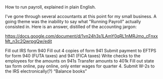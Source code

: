 How to run payroll, explained in plain English.

I've gone through several accountants at this point for my small business. A
going theme was the inability to say what "Running Payroll" actually consisted
in. Here is an answer, distilled of the accounting jargon:

https://docs.google.com/document/d/1vn24h3s1LAmY0qRL1nMRJmo_cFnxxMt_n3c2QwrpgQw/edit


Fill out IRS form 940
Fill out 4 copies of form 941
Submit payment to EFTPS for form 940 (FUTA taxes) and 941 (FICA taxes)
Write checks to the employees for the amounts on 941s
Transfer amounts to 401k
Fill out state tax form online, pay online, only enter wages for quarter 4.
Submit W-2s to the IRS electronically(?)
“Balance books”


